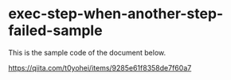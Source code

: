 # exec-step-when-another-step-failed-sample

This is the sample code of the document below.

https://qiita.com/t0yohei/items/9285e61f8358de7f60a7
